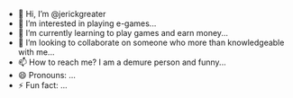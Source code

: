 - 👋 Hi, I’m @jerickgreater
- 👀 I’m interested in playing e-games...
- 🌱 I’m currently learning to play games and earn money...
- 💞️ I’m looking to collaborate on someone who more than knowledgeable with me...
- 📫 How to reach me? I am a demure person and funny...
- 😄 Pronouns: ...
- ⚡ Fun fact: ...

<!---
jerickgreater/jerickgreater is a ✨ special ✨ repository because its `README.md` (this file) appears on your GitHub profile.
You can click the Preview link to take a look at your changes.
--->
